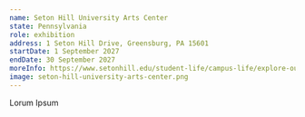 ```yaml
---
name: Seton Hill University Arts Center
state: Pennsylvania
role: exhibition
address: 1 Seton Hill Drive, Greensburg, PA 15601
startDate: 1 September 2027
endDate: 30 September 2027
moreInfo: https://www.setonhill.edu/student-life/campus-life/explore-our-campus/arts-center.html
image: seton-hill-university-arts-center.png
---
```


Lorum Ipsum
